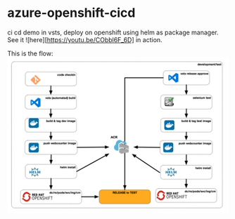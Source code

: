 # azure-openshift-cicd
ci cd demo in vsts, deploy on openshift using helm as package manager. See it ![here][https://youtu.be/CObbl6F_6D] in action.

This is the flow:
![screenshot helm flow](docs/helm-flow.png?raw=true "Screenshot VSTS helm flow")
